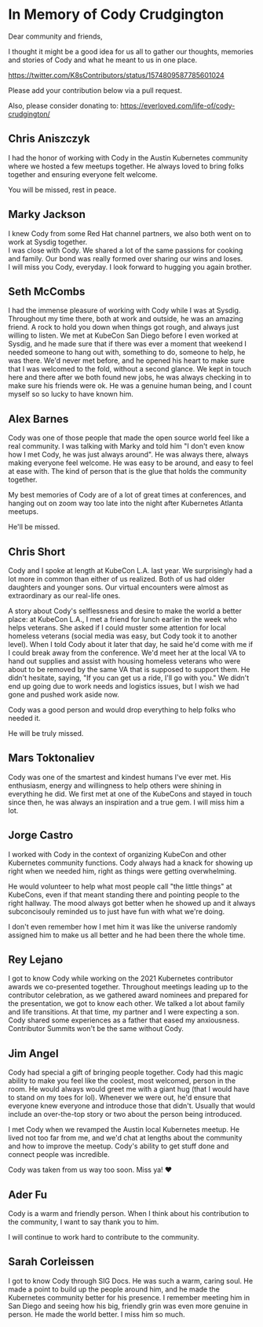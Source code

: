 # In Memory of Cody Crudgington

Dear community and friends,

I thought it might be a good idea for us all to gather our thoughts, memories and stories of Cody and what he meant to us in one place.

https://twitter.com/K8sContributors/status/1574809587785601024

Please add your contribution below via a pull request.

Also, please consider donating to: https://everloved.com/life-of/cody-crudgington/

## Chris Aniszczyk

I had the honor of working with Cody in the Austin Kubernetes community where we hosted a few meetups together. He always loved to bring folks together and ensuring everyone felt welcome.

You will be missed, rest in peace.

## Marky Jackson

I knew Cody from some Red Hat channel partners, we also both went on to work at Sysdig together.  
I was close with Cody. We shared a lot of the same passions for cooking and family. Our bond was really formed over sharing our wins and loses.  
I will miss you Cody, everyday. I look forward to hugging you again brother.

## Seth McCombs

I had the immense pleasure of working with Cody while I was at Sysdig. Throughout my time there, both at work and outside, he was an amazing friend. A rock to hold you down when things got rough, and always just willing to listen. We met at KubeCon San Diego before I even worked at Sysdig, and he made sure that if there was ever a moment that weekend I needed someone to hang out with, something to do, someone to help, he was there. We'd never met before, and he opened his heart to make sure that I was welcomed to the fold, without a second glance. We kept in touch here and there after we both found new jobs, he was always checking in to make sure his friends were ok. He was a genuine human being, and I count myself so so lucky to have known him.

## Alex Barnes

Cody was one of those people that made the open source world feel like a real community. I was talking with Marky and told him "I don't even know how I met Cody, he was just always around". He was always there, always making everyone feel welcome. He was easy to be around, and easy to feel at ease with. The kind of person that is the glue that holds the community together.

My best memories of Cody are of a lot of great times at conferences, and hanging out on zoom way too late into the night after Kubernetes Atlanta meetups.

He'll be missed.

## Chris Short

Cody and I spoke at length at KubeCon L.A. last year. We surprisingly had a lot more in common than either of us realized. Both of us had older daughters and younger sons. Our virtual encounters were almost as extraordinary as our real-life ones.

A story about Cody's selflessness and desire to make the world a better place: at KubeCon L.A., I met a friend for lunch earlier in the week who helps veterans. She asked if I could muster some attention for local homeless veterans (social media was easy, but Cody took it to another level). When I told Cody about it later that day, he said he'd come with me if I could break away from the conference. We'd meet her at the local VA to hand out supplies and assist with housing homeless veterans who were about to be removed by the same VA that is supposed to support them. He didn't hesitate, saying, "If you can get us a ride, I'll go with you." We didn't end up going due to work needs and logistics issues, but I wish we had gone and pushed work aside now.

Cody was a good person and would drop everything to help folks who needed it.

He will be truly missed.

## Mars Toktonaliev

Cody was one of the smartest and kindest humans I've ever met. 
His enthusiasm, energy and willingness to help others were shining in everything he did. We first met at one of the KubeCons and stayed in touch since then, he was always an inspiration and a true gem. I will miss him a lot.  

## Jorge Castro

I worked with Cody in the context of organizing KubeCon and other Kubernetes community functions. 
Cody always had a knack for showing up right when we needed him, right as things were getting overwhelming.

He would volunteer to help what most people call "the little things" at KubeCons, even if that meant standing there and pointing people to the right hallway.
The mood always got better when he showed up and it always subconcisouly reminded us to just have fun with what we're doing. 

I don't even remember how I met him it was like the universe randomly assigned him to make us all better and he had been there the whole time.

## Rey Lejano

I got to know Cody while working on the 2021 Kubernetes contributor awards we co-presented together. Throughout meetings leading up to the contributor celebration, as we gathered award nominees and prepared for the presentation, we got to know each other. We talked a lot about family and life transitions. At that time, my partner and I were expecting a son. Cody shared some experiences as a father that eased my anxiousness. Contributor Summits won't be the same without Cody.

## Jim Angel

Cody had special a gift of bringing people together. Cody had this magic ability to make you feel like the coolest, most welcomed, person in the room. He would always would greet me with a giant hug (that I would have to stand on my toes for lol). Whenever we were out, he'd ensure that everyone knew everyone and introduce those that didn't. Usually that would include an over-the-top story or two about the person being introduced.

I met Cody when we revamped the Austin local Kubernetes meetup. He lived not too far from me, and we'd chat at lengths about the community and how to improve the meetup. Cody's ability to get stuff done and connect people was incredible.

Cody was taken from us way too soon. Miss ya! ❤️

## Ader Fu

Cody is a warm and friendly person. When I think about his contribution to the community, I want to say thank you to him.

I will continue to work hard to contribute to the community.

## Sarah Corleissen

I got to know Cody through SIG Docs. He was such a warm, caring soul. He made a point to
build up the people around him, and he made the Kubernetes community better for his presence.
I remember meeting him in San Diego and seeing how his big, friendly grin was even more
genuine in person. He made the world better. I miss him so much. 